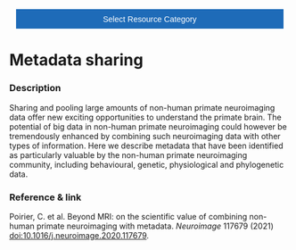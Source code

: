 <!-- This piece of code configures a dropdown button for resource categories. It should be present on every page where you want the button -->
<head><meta name="viewport" content="width=device-width, initial-scale=1"><style>
.dropbtn {background-color: #1e6bb8; color: white; padding: 16px; font-size: 1rem; border: none; cursor: pointer; width: 30rem}
.dropbtn:hover, .dropbtn:focus {background-color: #2980B9;}
.dropdown {position: relative; display: inline-block;}
.dropdown-content {display: none; position: absolute; background-color: #f1f1f1; min-width: 100%; overflow: auto; box-shadow: 0px 8px 16px 0px rgba(0,0,0,0.2); z-index: 1; text-align: center; font-size: 1rem;}
.dropdown-content a { color: black; padding: 12px 16px; text-decoration: none; display: block;}
.dropdown a:hover {background-color: #ddd;}
.show {display: block;}
.dropbtn + .dropbtn { margin-left: auto; }
@media screen and (min-width: 64em) { .dropbtn { max-width: 64rem; width: 40rem; padding: 0.75rem 1rem; } }
@media screen and (min-width: 42em) and (max-width: 64em) { .dropbtn { width: 30rem; padding: 0.6rem 0.9rem; font-size: 0.9rem; } }
@media screen and (max-width: 42em) { .dropbtn { display: block; width: 20rem; padding: 0.75rem; font-size: 0.9rem; }
.dropbtn + .dropbtn { margin-top: 1rem; margin-left: 0; } }
</style></head>
<!------------------------------------------------------------------------>

<!-- This is the actual button -->
<center><div class="dropdown">
  <button onclick="myFunction()" class="dropbtn">Select Resource Category</button>
  <div id="myDropdown" class="dropdown-content">
    <a href="https://prime-re.github.io/templates_and_atlases">Template/Atlas</a>
    <a href="https://prime-re.github.io/pipelines_general">General analysis</a>
    <a href="https://prime-re.github.io/pipelines_structural">Structural analysis</a>
    <a href="https://prime-re.github.io/pipelines_fmri">Functional analysis</a>
    <a href="https://prime-re.github.io/pipelines_diffusion">Diffusion analysis</a>
    <a href="https://prime-re.github.io/pipelines_cross-species">Cross-species analysis</a>
    <a href="https://prime-re.github.io/data_sharing">Data sharing</a>
    <a href="https://prime-re.github.io/software_packages">Software packages</a>
    <a href="https://prime-re.github.io/hardware">Hardware & protocols</a>
  </div>
</div></center>

<!-- This script handles the button dynamics -->
<script>
function myFunction() {document.getElementById("myDropdown").classList.toggle("show");}
window.onclick = function(event) {
  if (!event.target.matches('.dropbtn')) { var dropdowns = document.getElementsByClassName("dropdown-content"); var i;
    for (i = 0; i < dropdowns.length; i++) {var openDropdown = dropdowns[i]; if (openDropdown.classList.contains('show')) {openDropdown.classList.remove('show'); } } }
} 
</script>



<!-- Start normal content here -->
# Metadata sharing

### Description
Sharing and pooling large amounts of non-human primate neuroimaging data offer new exciting opportunities to understand the primate brain. The potential of big data in non-human primate neuroimaging could however be tremendously enhanced by combining such neuroimaging data with other types of information. Here we describe metadata that have been identified as particularly valuable by the non-human primate neuroimaging community, including behavioural, genetic, physiological and phylogenetic data.



### Reference & link
Poirier, C. et al. Beyond MRI: on the scientific value of combining non-human primate neuroimaging with metadata. *Neuroimage* 117679 (2021) [doi:10.1016/j.neuroimage.2020.117679](doi:10.1016/j.neuroimage.2020.117679).


  
